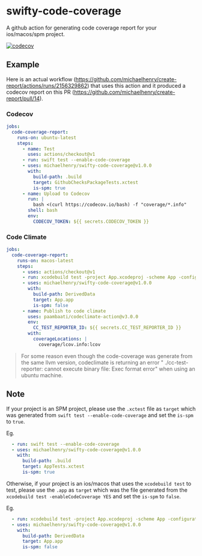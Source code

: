 # swifty-code-coverage

A github action for generating code coverage report for your ios/macos/spm project.

[![codecov](https://codecov.io/gh/michaelhenry/swifty-code-coverage/branch/main/graph/badge.svg?token=I7B7SJCM34)](https://codecov.io/gh/michaelhenry/swifty-code-coverage)

## Example

Here is an actual workflow (https://github.com/michaelhenry/create-report/actions/runs/2156329862) that uses this action and it produced a codecov report on this PR (https://github.com/michaelhenry/create-report/pull/14).

### Codecov

```yml
jobs:
  code-coverage-report:
    runs-on: ubuntu-latest
    steps:
      - name: Test
        uses: actions/checkout@v1
      - run: swift test --enable-code-coverage
      - uses: michaelhenry/swifty-code-coverage@v1.0.0
        with:
          build-path: .build
          target: GithubChecksPackageTests.xctest
          is-spm: true
      - name: Upload to Codecov
        run: |
          bash <(curl https://codecov.io/bash) -f "coverage/*.info"
        shell: bash
        env:
          CODECOV_TOKEN: ${{ secrets.CODECOV_TOKEN }}
```

### Code Climate

```yml
jobs:
  code-coverage-report:
    runs-on: macos-latest
    steps:
      - uses: actions/checkout@v1
      - run: xcodebuild test -project App.xcodeproj -scheme App -configuration Debug -sdk iphonesimulator -destination 'platform=iOS Simulator,name=iPhone X,OS=13.0' -enableCodeCoverage YES -derivedDataPath DerivedData
      - uses: michaelhenry/swifty-code-coverage@v1.0.0
        with:
          build-path: DerivedData
          target: App.app
          is-spm: false
      - name: Publish to code climate
        uses: paambaati/codeclimate-action@v3.0.0
        env:
          CC_TEST_REPORTER_ID: ${{ secrets.CC_TEST_REPORTER_ID }}
        with:
          coverageLocations: |
            coverage/lcov.info:lcov
```

> For some reason even though the code-coverage was generate from the same llvm version, codeclimate is returning an error " ./cc-test-reporter: cannot execute binary file: Exec format error" when using an ubuntu machine.

## Note

If your project is an SPM project, please use the `.xctest` file as `target` which was generated from `swift test --enable-code-coverage` and set the `is-spm` to `true`.

Eg.

```yml
  - run: swift test --enable-code-coverage
  - uses: michaelhenry/swifty-code-coverage@v1.0.0
    with:
      build-path: .build
      target: AppTests.xctest
      is-spm: true
```

Otherwise, if your project is an ios/macos that uses the `xcodebuild test` to test, please use the `.app` as `target` which was the file generated from the `xcodebuild test -enableCodeCoverage YES`  and set the `is-spm` to `false`.

Eg.

```yml
  - run: xcodebuild test -project App.xcodeproj -scheme App -configuration Debug -sdk iphonesimulator -destination 'platform=iOS Simulator,name=iPhone X,OS=13.0' -enableCodeCoverage YES -derivedDataPath DerivedData
  - uses: michaelhenry/swifty-code-coverage@v1.0.0
    with:
      build-path: DerivedData
      target: App.app
      is-spm: false
```
